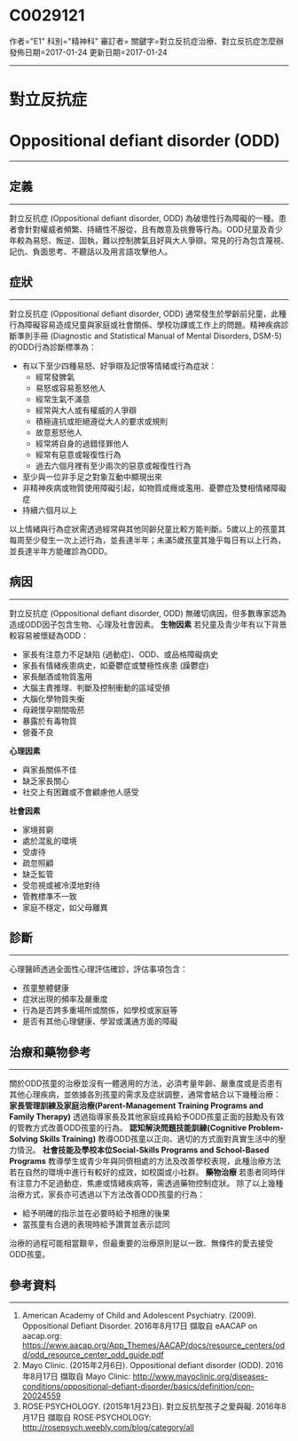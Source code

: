 # C0029121
作者="E1"
科別="精神科"
審訂者=
關鍵字=對立反抗症治療、對立反抗症怎麼辦
發佈日期=2017-01-24
更新日期=2017-01-24

----------
# 對立反抗症
# Oppositional defiant disorder (ODD)
----------
## 定義
----------

對立反抗症 (Oppositional defiant disorder, ODD) 為破壞性行為障礙的一種。患者會針對權威者頻繁、持續性不服從，且有敵意及挑釁等行為。ODD兒童及青少年較為易怒、叛逆、固執，難以控制脾氣且好與大人爭辯。常見的行為包含蔑視、記仇、負面思考、不聽話以及用言語攻擊他人。

## 症狀
----------

對立反抗症 (Oppositional defiant disorder, ODD) 通常發生於學齡前兒童，此種行為障礙容易造成兒童與家庭或社會關係、學校功課或工作上的問題。精神疾病診斷準則手冊 (Diagnostic and Statistical Manual of Mental Disorders,  DSM-5) 的ODD行為診斷標準為：

- 有以下至少四種易怒、好爭辯及記恨等情緒或行為症狀：
  - 經常發脾氣
  - 易怒或容易惹怒他人
  - 經常生氣不滿意
  - 經常與大人或有權威的人爭辯
  - 積極違抗或拒絕遵從大人的要求或規則
  - 故意惹怒他人
  - 經常將自身的過錯怪罪他人
  - 經常有惡意或報復性行為
  - 過去六個月裡有至少兩次的惡意或報復性行為
- 至少與一位非手足之對象互動中顯現出來
- 非精神疾病或物質使用障礙引起，如物質成癮或濫用、憂鬱症及雙相情緒障礙症
- 持續六個月以上

以上情緒與行為症狀需透過經常與其他同齡兒童比較方能判斷。5歲以上的孩童其每周至少發生一次上述行為，並長達半年；未滿5歲孩童其幾乎每日有以上行為，並長達半年方能確診為ODD。

## 病因
----------

對立反抗症 (Oppositional defiant disorder, ODD) 無確切病因，但多數專家認為造成ODD因子包含生物、心理及社會因素。
**生物因素**
若兒童及青少年有以下背景較容易被懷疑為ODD：

- 家長有注意力不足缺陷 (過動症)、ODD、或品格障礙病史
- 家長有情緒疾患病史，如憂鬱症或雙極性疾患 (躁鬱症) 
- 家長酗酒或物質濫用
- 大腦主責推理、判斷及控制衝動的區域受損
- 大腦化學物質失衡
- 母親懷孕期間吸菸
- 暴露於有毒物質
- 營養不良

**心理因素**

- 與家長關係不佳
- 缺乏家長關心
- 社交上有困難或不會顧慮他人感受

**社會因素**

- 家境貧窮
- 處於混亂的環境
- 受虐待
- 疏忽照顧
- 缺乏監管
- 受忽視或被冷漠地對待
- 管教標準不一致
- 家庭不穩定，如父母離異
## 診斷
----------

心理醫師透過全面性心理評估確診，評估事項包含：

- 孩童整體健康
- 症狀出現的頻率及嚴重度
- 行為是否跨多重場所或關係，如學校或家庭等
- 是否有其他心理健康、學習或溝通方面的障礙
## 治療和藥物參考
----------

關於ODD孩童的治療並沒有一體適用的方法，必須考量年齡、嚴重度或是否患有其他心理疾病，並依據各別孩童的需求及症狀調整，通常會結合以下幾種治療：
**家長管理訓練及家庭治療(Parent-Management Training Programs and Family Therapy)**
透過指導家長及其他家庭成員給予ODD孩童正面的鼓勵及有效的管教方式改善ODD孩童的行為。
**認知解決問題技能訓練(Cognitive Problem-Solving Skills Training)**
教導ODD孩童以正向、適切的方式面對真實生活中的壓力情況。
**社會技能及學校本位Social-Skills Programs and School-Based Programs**
教導學生或青少年與同儕相處的方法及改善學校表現，此種治療方法若在自然的環境中進行有較好的成效，如校園或小社群。
**藥物治療**
若患者同時伴有注意力不足過動症、焦慮或情緒疾病等，需透過藥物控制症狀。
除了以上幾種治療方式，家長亦可透過以下方法改善ODD孩童的行為：

- 給予明確的指示並在必要時給予相應的後果
- 當孩童有合適的表現時給予讚賞並表示認同

治療的過程可能相當艱辛，但最重要的治療原則是以一致、無條件的愛去接受ODD孩童。

## 參考資料
----------
1. American Academy of Child and Adolescent Psychiatry. (2009). Oppositional Defiant Disorder. 2016年8月17日 擷取自 eAACAP on aacap.org: 
  https://www.aacap.org/App_Themes/AACAP/docs/resource_centers/odd/odd_resource_center_odd_guide.pdf
2. Mayo Clinic. (2015年2月6日). Oppositional defiant disorder (ODD). 2016年8月17日 擷取自 Mayo Clinic: 
  http://www.mayoclinic.org/diseases-conditions/oppositional-defiant-disorder/basics/definition/con-20024559
3. ROSE‧PSYCHOLOGY. (2015年1月23日). 對立反抗型孩子之愛與礙. 2016年8月17日 擷取自 ROSE‧PSYCHOLOGY: 
  http://rosepsych.weebly.com/blog/category/all

